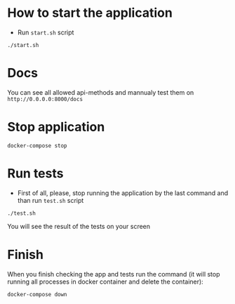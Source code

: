 # How to start the application
* Run `start.sh` script
```
./start.sh
```
# Docs
You can see all allowed api-methods and mannualy test them on ```http://0.0.0.0:8000/docs```
# Stop application
```
docker-compose stop
```
# Run tests
* First of all, please, stop running the application by the last command and than run ```test.sh``` script
```
./test.sh
```
You will see the result of the tests on your screen
# Finish
When you finish checking the app and tests run the command (it will stop running all processes in docker container and delete the container):
```
docker-compose down
```
